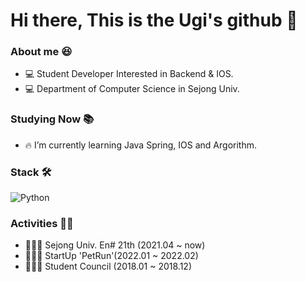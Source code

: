 # Hi there, This is the Ugi's github 👋

### About me 😆

- 💻 Student Developer Interested in Backend & IOS.
- 💻 Department of Computer Science in Sejong Univ.

### Studying Now 📚

- 🔥 I’m currently learning Java Spring, IOS and Argorithm.

### Stack 🛠

<img alt="Python" src ="https://img.shields.io/badge/Python-3776AB.svg?&style=for-the-badge&logo=Python&logoColor=white"/>

### Activities 🤼‍♀️

- 👨🏻‍💻 Sejong Univ. En# 21th (2021.04 ~ now)
- 👨🏻‍💻 StartUp 'PetRun'(2022.01 ~ 2022.02)
- 👨🏻‍💻 Student Council (2018.01 ~ 2018.12)


<!--
**xsungwook3x/xsungwook3x** is a ✨ _special_ ✨ repository because its `README.md` (this file) appears on your GitHub profile.

Here are some ideas to get you started:

- 🔭 I’m currently working on ...
- 🌱 I’m currently learning ...
- 👯 I’m looking to collaborate on ...
- 🤔 I’m looking for help with ...
- 💬 Ask me about ...
- 📫 How to reach me: ...
- 😄 Pronouns: ...
- ⚡ Fun fact: ...
-->
